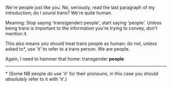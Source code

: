 We're people just like you.
No, seriously, read the last paragraph of my introduction;
do I sound trans?
We're quite human.

Meaning: Stop saying 'trans(gender) people', start saying 'people'. 
Unless being trans is important to the information you're trying to convey, don't mention it.

This also means you should treat trans people as human;
do not, unless asked to\*, use 'it' to refer to a trans person.
We are people.

Again, I need to hammer that home: transgender **people**

---

\* (Some NB people *do* use 'it' for their pronouns, in this case you should *absolutely* refer to it with 'it'.)
